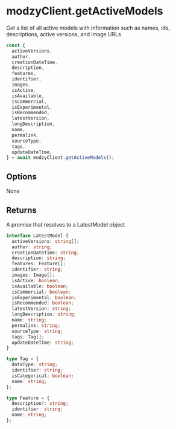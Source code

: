 # modzyClient.getActiveModels

Get a list of all active models with information such as names, ids, descriptions, active versions, and image URLs

```javascript
const {
  activeVersions,
  author,
  creationDateTime,
  description,
  features,
  identifier,
  images,
  isActive,
  isAvailable,
  isCommercial,
  isExperimental,
  isRecommended,
  latestVersion,
  longDescription,
  name,
  permalink,
  sourceType,
  tags,
  updateDateTime,
} = await modzyClient.getActiveModels();
```

## Options

None

## Returns

A promise that resolves to a LatestModel object

```typescript
interface LatestModel {
  activeVersions: string[];
  author: string;
  creationDateTime: string;
  description: string;
  features: Feature[];
  identifier: string;
  images: Image[];
  isActive: boolean;
  isAvailable: boolean;
  isCommercial: boolean;
  isExperimental: boolean;
  isRecommended: boolean;
  latestVersion: string;
  longDescription: string;
  name: string;
  permalink: string;
  sourceType: string;
  tags: Tag[];
  updateDateTime: string;
}

type Tag = {
  dataType: string;
  identifier: string;
  isCategorical: boolean;
  name: string;
};

type Feature = {
  description?: string;
  identifier: string;
  name: string;
};
```

